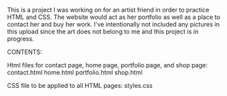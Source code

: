 This is a project I was working on for an artist friend in order to practice HTML and CSS. The website would act as her portfolio as well as a place to contact her and buy her work. I've intentionally not included any pictures in this upload since the art does not belong to me and this project is in progress.

CONTENTS:

Html files for contact page, home page, portfolio page, and shop page:
contact.html
home.html
portfolio.html
shop.html

CSS file to be applied to all HTML pages:
styles.css

